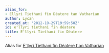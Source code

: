 ```yaml
---
alias_for:
- Ellyri Tiethani fin Déatere tan Vatharian
author: Lycan
created_at: '2012-10-29T19:59:50Z'
id: e'llyri tiethani fin déatere
title: E'llyri Tiethani fin Déatere
---
```

Alias for [E'llyri Tiethani fin Déatere t'an Vatharian]

  [E'llyri Tiethani fin Déatere t'an Vatharian]: E'llyri_Tiethani_fin_Déatere_t'an_Vatharian